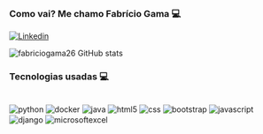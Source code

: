 
### Como vai? Me chamo Fabrício Gama 💻

[![Linkedin](https://img.shields.io/badge/LinkedIn-0077B5?style=for-the-badge&logo=linkedin&logoColor=white)](https://www.linkedin.com/in/fabr%C3%ADciogomesgama/)


![fabriciogama26 GitHub stats](https://github-readme-stats.vercel.app/api?username=fabriciogama26&show_icons=true&theme=0)


### Tecnologias usadas 💻

<div style="display: inline-block"><br/>
    <img align="center" alt="python" src="https://img.shields.io/badge/Python-14354C?style=for-the-badge&logo=python&logoColor=white" />
    <img align="center" alt="docker" src="https://img.shields.io/badge/-Docker-fff?style=for-the-badge&logo=Docker&logoColor=white" />
    <img align="center" alt="java" src="https://img.shields.io/badge/Java-orange.svg?style=for-the-badge&logo=java&logoColor=white" />
    <img align="center" alt="html5" src="https://img.shields.io/badge/HTML-239120?style=for-the-badge&logo=html5&logoColor=white" />
    <img align="center" alt="css" src="https://img.shields.io/badge/CSS-239120?&style=for-the-badge&logo=css3&logoColor=white" />
    <img align="center" alt="bootstrap" src="https://img.shields.io/badge/Bootstrap-563D7C?style=for-the-badge&logo=bootstrap&logoColor=white" />
    <img align="center" alt="javascript" src="https://img.shields.io/badge/JavaScript-F7DF1E?style=for-the-badge&logo=javascript&logoColor=black" />
    <img align="center" alt="django" src="https://img.shields.io/badge/Django-092E20?style=for-the-badge&logo=django&logoColor=white" />
    <img align="center" alt="microsoftexcel" src="https://img.shields.io/badge/Microsoft_Excel-217346?style=for-the-badge&logo=microsoft-excel&logoColor=white" />
</div>
